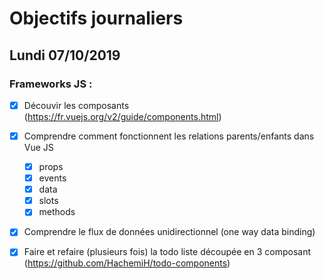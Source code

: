 # Objectifs journaliers

## Lundi 07/10/2019

### Frameworks JS :

- [x] Découvir les composants (https://fr.vuejs.org/v2/guide/components.html)

- [x] Comprendre comment fonctionnent les relations parents/enfants dans Vue JS

  - [x] props
  - [x] events
  - [x] data
  - [x] slots
  - [x] methods

- [x] Comprendre le flux de données unidirectionnel (one way data binding)

- [x] Faire et refaire (plusieurs fois) la todo liste découpée en 3 composant (https://github.com/HachemiH/todo-components)
